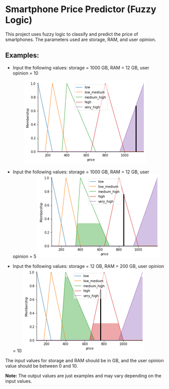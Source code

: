 # Smartphone Price Predictor (Fuzzy Logic)

This project uses fuzzy logic to classify and predict the price of smartphones. The parameters used are storage, RAM, and user opinion.

## Examples:

- Input the following values: storage = 1000 GB, RAM = 12 GB, user opinion = 10
<p align="center">
  <img src="https://raw.githubusercontent.com/JoseJuanRC/Smartphone-Price-Predictor-Fuzzy-Logic-/main/R12_S1000_O10.png">
</p>

- Input the following values: storage = 1000 GB, RAM = 12 GB, user opinion = 5
  ![Img2](https://raw.githubusercontent.com/JoseJuanRC/Smartphone-Price-Predictor-Fuzzy-Logic-/main/R12_S1000_O5.png)

- Input the following values: storage = 12 GB, RAM = 200 GB, user opinion = 10
  ![Img3](https://raw.githubusercontent.com/JoseJuanRC/Smartphone-Price-Predictor-Fuzzy-Logic-/main/R4_S200_O10.png)
  
The input values for storage and RAM should be in GB, and the user opinion value should be between 0 and 10.
  
**Note:** The output values are just examples and may vary depending on the input values.
